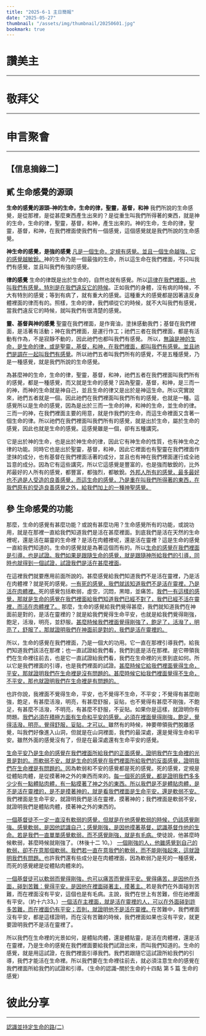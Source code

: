 ```yaml
---
title: "2025-6-1 主日簡報"
date: "2025-05-27"
thumbnail: "/assets/img/thumbnail/20250601.jpg"
bookmark: true
---
```


# 讚美主
___

# 敬拜父
___

# 申言聚會
___

## 【信息摘錄二】

## 貳 生命感覺的源頭

**生命的感覺的源頭–神的生命，生命的律，聖靈，基督，和神** 我們所說的生命感覺，是從那裡，是從甚麼東西產生出來的？是從重生叫我們所得著的東西，就是神的生命，生命的律，聖靈，基督，和神，產生出來的。神的生命，生命的律，聖靈，基督，和神，在我們裡面使我們有一個感覺，這個感覺就是我們所說的生命感覺。

**神生命的感覺，是強的感覺** <u>凡是一個生命，定規有感覺。並且一個生命越強，它的感覺越敏銳。</u>神的生命乃是一個最強的生命，所以這生命在我們裡面，不只叫我們有感覺，並且叫我們有強的感覺。

**律的感覺** 生命的律既是出於生命的，自然也就有感覺。所以<u>這律在我們裡面，也叫我們有感覺，特別是在我們違反它的時候</u>。正如我們的身體，沒有病的時候，不大有特別的感覺；等到有病了，就有重大的感覺。這種重大的感覺都是因著違反身體裡面的律而有的。照樣，生命的律，我們順從它的時候，就不大叫我們有感覺，當我們違反它的時候，就叫我們有很清楚的感覺。

**靈、基督與神的感覺** 聖靈在我們裡面，是作膏油，塗抹感動我們；基督在我們裡面，是活著有活動；神在我們裡面，是運行作工；祂們三者在我們裡面，都是有活動有作為，不是寂靜不動的，因此祂們也都叫我們有感覺。
所以，<u>無論是神的生命，是生命的律，或是聖靈，基督，和神，在我們裡面，都叫我們有感覺。並且祂們是調在一起叫我們有感覺</u>。所以祂們五者叫我們所有的感覺，不是五種感覺，乃是一種感覺，就是我們所說的生命感覺。

為甚麼神的生命，生命的律，聖靈，基督，和神，祂們五者在我們裡面叫我們所有的感覺，都是一種感覺，而又就是生命的感覺？因為聖靈，基督，和神，是三而一的神，而神的生命就是神自己，並且生命的律又是出於是神這生命。所以究實說來，祂們五者就是一個。因此祂們在我們裡面叫我們所有的感覺，也就是一種。這感覺所以是生命的感覺，因為是出於三而一生命的神，和神的生命，並生命的律。三而一的神，在我們裡面主要的用意，就是作我們的生命，而這生命裡面又含著一個生命的律。所以祂們在我們裡面叫我們所有的感覺，就是出於生命，屬於生命的感覺，因此也就是生命的感覺。這感覺雖是一個，卻有五種講究。

它是出於神的生命，也是出於神生命的律，因此它有神生命的性質，也有神生命之律的功能。同時它也是出於聖靈，基督，和神，因此它裡面也有聖靈在我們裡面作塗抹的成分，也有基督在我們裡面活著的成分，並且也有神在我們裡面運行成全祂旨意的成分。因為它有這些講究，所以它這感覺是豐富的，也是強而敏銳的，比外邦最好的人所有的感覺，都豐富，都強烈，都敏銳。<u>外邦人所有的感覺，最多最好也不過是人受造的良善感覺，而這生命的感覺，乃是重在叫我們所得著的東西，在我們原有的受造良善感覺之外，給我們加上的一種神聖感覺。</u>

## 參 生命感覺的功能

那麼，生命的感覺有甚麼功能？或說有甚麼功用？生命感覺所有的功能，或說功用，就是在那裡一直給我們知道我們是活在甚麼裡面。到底我們是活在天然的生命裡呢，還是活在屬靈的生命裡？是活在肉體裡呢，還是活在靈裡？這是生命的感覺一直給我們知道的。生命的感覺就是為著這個而有的。所以<u>生命的感覺在我們裡面是引導，也是試證。我們如果是跟隨生命的感覺，就是跟隨神所給我們的引導，同時也就得到一個試證，試證我們是活在甚麼裡面</u>。

在這裡我們就要應用前面所說的。甚麼感覺給我們知道我們不是活在靈裡，乃是活在肉體裡？就是死的感覺。<u>一有死的感覺，我們就該知道我們不是活在靈裡，乃是活在肉體裡。</u>死的感覺包括軟弱，虛空，沉悶，黑暗，並痛苦。<u>我們一有這樣的感覺，那就是生命的感覺在我們裡面給我們知道我們已經不對了，我們已經不活在靈裡，而活在肉體裡了。</u>
那麼，生命的感覺給我們覺得甚麼，我們就知道我們在神面前是對的，是活在靈裡的？就是給我們覺得生命平安，也就是給我們覺得剛強，飽足，活潑，明亮，並舒服。<u>甚麼時候我們裡面覺得剛強了，飽足了，活潑了，明亮了，舒服了，那就證明我們在神面前是對的，我們是活在靈裡的。</u>

所以，生命的感覺在我們裡面，乃是一個大的功用。它一直在那裡引導我們，給我們知道我們該活在那裡；也一直試證給我們看，我們到底是活在那裡。是它帶領我們在生命裡往前去，也是它一直試證紿我們看，我們在生命裡的光景到底如何。所以它是我們裡面的引導，也是我們裡面的試證。<u>甚麼時候它給我們裡面覺得生命，平安，那就證明我們在生命裡是沒有問題的。甚麼時候它紿我們裡面覺得不生命，不平安，那也就證明我們在生命裡是有問題的。</u>

也許你說，我裡面不覺得生命，平安，也不覺得不生命，不平安；不覺得有甚麼剛強，飽足，有甚麼活潑，明亮，有甚麼舒服，妥貼，也不覺得有甚麼不剛強，不飽足，有甚麼不活潑，不明亮，有甚麼不舒服，不妥貼。如果你是這樣，就證明你有問題。<u>我們必須在積極方面有生命和平安的感覺。必須在裡面覺得剛強，飽足，覺得活潑，明亮，覺得舒服，妥貼，才可以。</u>雖然有的時候，神要帶領我們脫離感覺，叫我們好像進入山洞，但就是在山洞裡面，我們的最深處，還是覺得生命和平安。雖然外面的感覺沒有了，但是在最深處還有生命平安的感覺。

<u>生命平安乃是生命的感覺在我們裡面所給我們的正面感覺，證明我們在生命裡的光景是對的。而軟弱不安，就是生命的感覺在我們裡面所給我們的反面感覺，證明我們在生命裡是有問題的。</u>因為軟弱和不安的感覺都是死的感覺。死的感覺，定規是從體貼肉體，是從摸著神之外的東西而來的。<u>每一個死的感覺，都是證明我們多多少少有一點體貼肉體，有一點摸著了神之外的東西。所以我們是不是體貼肉體，是不是活在靈裡的，是不是摸著神的，就是看我們裡面是生命平安，還是軟弱不安。</u>我們裡面是生命平安，就證明我們是活在靈裡，摸著神的；我們裡面是軟弱不安，就證明我們是體貼肉體，摸著神之外的東西的。

<u>一個基督徒不一定一直沒有軟弱的感覺，但就是在他感覺軟弱的時候，仍該感覺剛強。感覺軟弱，是因他認識自己；感覺剛強，是因他摸著基督，認識基督作他的生命。若是我們一直單單感覺軟弱，而不感覺剛強，就是有毛病。</u>使徒說，他甚麼時候軟弱，甚麼時候就剛強了。（林後十二 10。）
<u>一個剛強的人，他雖感覺到自己的軟弱，卻不在意那個軟弱。我們若一直在意我們的軟弱，而不能剛強起來，這就證明我們有問題。</u>也許我們還有些成分是在肉體裡面，因為軟弱乃是死的一種感覺，而死的感覺總是從體貼肉體來的。

<u>一個基督徒可以軟弱而覺得剛強，也可以痛苦而覺得平安。覺得痛苦，是因他在外面，碰到苦難：覺得平安，是因他在裡面碰著主，摸著主。</u>若是我們在外面碰到苦難，而在裡面沒有平安，這個也是有毛病。主說，我們在世上有苦難，但在祂裡面有平安。（約十六33。）<u>一個活在主裡面，就是活在靈裡的人，可以在外面碰到許多苦難，而在裡面仍有平安；否則，就證明他不是活在靈裡。</u>在苦難中，我們裡面沒有平安，都是這樣證明，而在沒有苦難的時候，我們裡面如果也沒有平安，就更要證明我們不是活在靈裡了。

所以我們在生命裡的光景如何，是體貼肉體，還是體貼靈，是活在肉體裡，還是活在靈裡，乃是生命的感覺在我們裡面要給我們試證出來，而叫我們知道的。生命的感覺，就是用這試證，在我們裡面引導我們。我們若跟隨它這試證所給我們的引導，我們才能活在生命裡。所以我們要在生命裡往前去，就必須注意生命的感覺在我們裡面所給我們的試證和引導。（生命的認識–關於生命的十四點 第 5 篇 生命的感覺）

# 彼此分享
___

<a href="../../assets/docs/2025toKnowAndHoldFastTheWayOfLife-2.pdf" download="認識並持定生命的路(二).pdf">認識並持定生命的路(二)</a>

<object data="../../assets/docs/2025toKnowAndHoldFastTheWayOfLife-2.pdf" width="100%" height="1000" type='application/pdf'></object>
